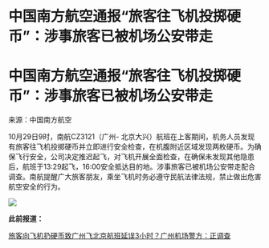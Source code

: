 # 中国南方航空通报“旅客往飞机投掷硬币”：涉事旅客已被机场公安带走

# 中国南方航空通报“旅客往飞机投掷硬币”：涉事旅客已被机场公安带走

来源：中国南方航空

10月29日9时，南航CZ3121（广州-
北京大兴）航班在上客期间，机务人员发现有旅客往飞机投掷硬币并立即进行安全检查，在机腹附近区域发现两枚硬币。为确保飞行安全，公司决定推迟起飞，对飞机开展全面检查，在确保未发现其他隐患后，航班于13:29起飞，16:00安全抵达目的地。涉事旅客已被机场公安带走配合调查。南航提醒广大旅客朋友，乘坐飞机时务必遵守民航法律法规，禁止做出危害航空安全的行为。

![](https://inews.gtimg.com/om_bt/O5_Cug_E84ZFqPTfNgIKmBLm3v5sZe6bFvOeC6XnAl7wUAA/1000)

**此前报道：**

[旅客向飞机扔硬币致广州飞北京航班延误3小时？广州机场警方：正调查](https://new.qq.com/rain/a/20231029A05W9E00)

